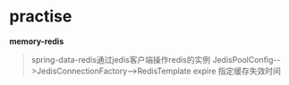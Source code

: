 # practise
**memory-redis**
> spring-data-redis通过jedis客户端操作redis的实例
JedisPoolConfig-->JedisConnectionFactory-->RedisTemplate
> expire
指定缓存失效时间
